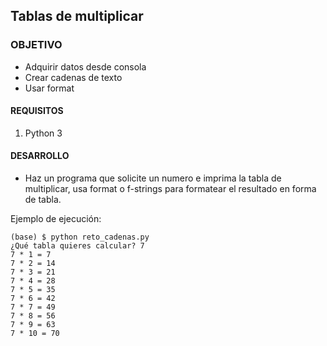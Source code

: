 ## Tablas de multiplicar

### OBJETIVO 
- Adquirir datos desde consola
- Crear cadenas de texto
- Usar format

#### REQUISITOS 

1. Python 3

#### DESARROLLO
- Haz un programa que solicite un numero e imprima la tabla de multiplicar, usa format o f-strings para formatear el resultado en forma de tabla.

Ejemplo de ejecución:

```
(base) $ python reto_cadenas.py 
¿Qué tabla quieres calcular? 7
7 * 1 = 7
7 * 2 = 14
7 * 3 = 21
7 * 4 = 28
7 * 5 = 35
7 * 6 = 42
7 * 7 = 49
7 * 8 = 56
7 * 9 = 63
7 * 10 = 70
```